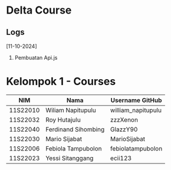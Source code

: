 # Delta Course

## Logs

[11-10-2024]

<ol>
  <li> Pembuatan Api.js
</ol>

# Kelompok 1 - Courses

| NIM      | Nama                 | Username GitHub         |
| -------- | -------------------  | ----------------------- |
| 11S22010 | Wiliam Napitupulu    | william_napitupulu      |
| 11S22032 | Roy Hutajulu         | zzzXenon                |
| 11S22040 | Ferdinand Sihombing  | GlazzY90                |
| 11S22030 | Mario Sijabat        | MarioSijabat            |
| 11S22006 | Febiola Tampubolon   | febiolatampubolon       |
| 11S22023 | Yessi Sitanggang     | ecii123                 |

